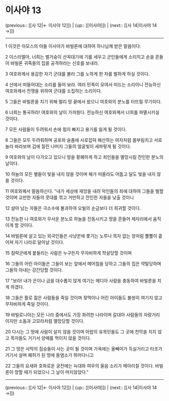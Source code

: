 # 이사야 13

(previous:: [[사 12|← 이사야 12]]) | (up:: [[이사야]]) | (next:: [[사 14|이사야 14 →]])

***




1 
이것은 아모스의 아들 이사야가 바빌론에 대하여 하나님께 받은 말씀이다: 



2 
이스라엘아, 너희는 벌거숭이 산꼭대기에 기를 세우고 군인들에게 소리치고 손을 흔들어 바빌론 귀족들의 집을 공격하라는 신호를 보내라. 



3 
여호와께서 용감한 자기 군대를 불러 그를 노하게 한 자를 벌하게 하실 것이다. 



4 
산에서 떠들어대는 소리를 들어 보라. 여러 민족이 모여서 떠드는 소리이니 전능하신 여호와께서 전쟁을 위하여 군대를 소집하는 소리이다. 



5 
그들은 바빌론을 치기 위해 멀리 땅 끝에서 왔으니 여호와의 분노를 터뜨릴 무기이다. 



6 
너희는 통곡하라! 여호와의 날이 가까웠다. 전능하신 여호와께서 너희를 파멸시키실 것이다. 



7 
모든 사람들이 두려워서 손에 힘이 빠지고 용기를 잃게 될 것이다. 



8 
그들은 모두 두려워하며 공포와 슬픔에 사로잡혀 해산하는 여자처럼 몸부림치고 서로 놀라 바라보며 겁에 질린 나머지 그들의 얼굴빛이 새파랗게 될 것이다. 



9 
여호와의 날이 다가오고 있으니 땅을 황폐하게 하고 죄인들을 멸망시킬 잔인한 분노의 날이다. 



10 
하늘의 모든 별들이 빛을 내지 않을 것이며 해가 떠올라도 어둡고 달도 빛을 내지 않을 것이다. 



11 
여호와께서 말씀하신다. "내가 세상에 재앙을 내려 악인들의 죄에 대하여 그들을 벌할 것이며 교만한 자들의 콧대를 꺾고 거만하고 잔인한 자들을 낮출 것이니 



12 
살아 남는 자들은 극소수에 불과하여 오빌의 순금보다 더 희귀할 것이다. 



13 
전능한 나 여호와가 무서운 분노로 하늘을 진동시키고 땅을 흔들어 제자리에서 움직이게 할 것이다. 



14 
바빌론에 살고 있는 외국인들은 사냥꾼에 쫓기는 노루나 목자 없는 양처럼 뿔뿔이 흩어져 자기 나라로 달아날 것이다. 



15 
침략군에게 붙들리는 사람은 누구든지 무자비하게 학살당할 것이며 



16 
그들의 어린 아이들은 그들이 보는 앞에서 메어침을 당하고 그들의 집은 약탈당하며 그들의 아내는 강간당할 것이다. 



17 
"보라! 내가 은이나 금을 대수롭지 않게 여기는 메디아 사람을 충동하여 바빌론을 치게 하겠다. 



18 
그들은 활로 젊은 사람들을 죽일 것이며 젖먹이나 어린 아이들도 불쌍히 여기지 않고 무자비하게 죽일 것이다. 



19 
바빌로니아는 모든 나라 중에서도 가장 화려한 나라이며 갈대아 사람들의 자랑거리이지만 소돔과 고모라처럼 멸망당할 것이다. 



20 
다시는 그 땅에 사람이 살지 않을 것이며 아랍의 유목민들도 그 곳에 천막을 치지 않고 목자들도 거기서 양떼를 먹이지 않을 것이다. 



21 
그 땅은 사막의 짐승들이 사는 곳이 될 것이며 가옥에는 올빼미가 득실거리고 타조가 거기서 살며 폐허가 된 땅에 들염소가 뛰어다니고 



22 
그들의 요새와 호화로운 궁전에는 늑대와 여우의 울음 소리가 메아리칠 것이다. 바빌론이 망할 때가 되었으니 그 날이 머지않았다."

***

(previous:: [[사 12|← 이사야 12]]) | (up:: [[이사야]]) | (next:: [[사 14|이사야 14 →]])

